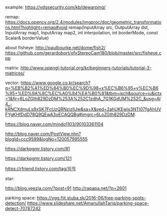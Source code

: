 example:
https://vdgsecurity.com/kb/dewarping/

remap:
https://docs.opencv.org/2.4/modules/imgproc/doc/geometric_transformations.html?highlight=remap#void remap(InputArray src, OutputArray dst, InputArray map1, InputArray map2, int interpolation, int borderMode, const Scalar& borderValue)

about fisheye:
http://paulbourke.net/dome/fish2/
https://github.com/gerardobort/ofxStereoCam180/blob/master/src/fisheye.cpp

matrix:
http://www.opengl-tutorial.org/kr/beginners-tutorials/tutorial-3-matrices/

vector:
https://www.google.co.kr/search?q=%EB%B2%A1%ED%84%B0%EC%9D%98+x%EC%B6%95+y%EC%B6%95+%ED%9A%8C%EC%A0%84%EA%B0%81&tbm=isch&source=iu&ictx=1&fir=6LoZGth829DzDM%253A%252C1zdhA_7G1KGdUM%252C_&usg=AI4_-kRNCXdmuLs8xSK7FcUzQRNzizIlJw&sa=X&ved=2ahUKEwis3NTl07fgAhUVFYgKHfDdD78Q9QEwA3oECAQQBg#imgrc=6LoZGth829DzDM:

https://blog.naver.com/mindo1103/90103361104

http://blog.naver.com/PostView.nhn?blogId=ccc9599&logNo=120057995555

https://darkpgmr.tistory.com/81

https://darkpgmr.tistory.com/121

https://rfriend.tistory.com/tag/외적


star:

http://blog.yeezia.com/?post=91
http://rapapa.net/?p=2601


parking space:
https://vgg.fiit.stuba.sk/2016-06/free-parking-spots-detection/
https://www.slideshare.net/AmanullahTariq/parking-space-detect-70787242